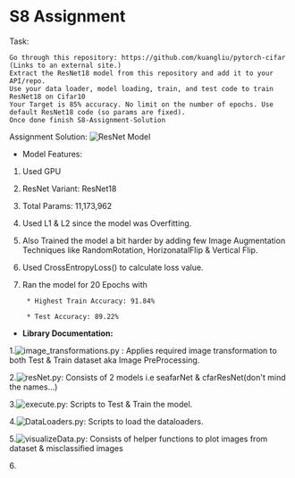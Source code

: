 # S8 Assignment

Task: 

    Go through this repository: https://github.com/kuangliu/pytorch-cifar (Links to an external site.)
    Extract the ResNet18 model from this repository and add it to your API/repo. 
    Use your data loader, model loading, train, and test code to train ResNet18 on Cifar10
    Your Target is 85% accuracy. No limit on the number of epochs. Use default ResNet18 code (so params are fixed). 
    Once done finish S8-Assignment-Solution


Assignment Solution: ![ResNet Model]()

* Model Features:

1. Used GPU
2. ResNet Variant: ResNet18
3. Total Params: 11,173,962
4. Used L1 & L2 since the model was Overfitting. 
5. Also Trained the model a bit harder by adding few Image Augmentation Techniques like RandomRotation, HorizonatalFlip & Vertical Flip.
6. Used CrossEntropyLoss() to calculate loss value.
7. Ran the model for 20 Epochs with 

        * Highest Train Accuracy: 91.84% 

        * Test Accuracy: 89.22% 



* **Library Documentation:**

1.![image_transformations.py]() : Applies required image transformation to both Test & Train dataset aka Image PreProcessing.

2.![resNet.py](): Consists of 2 models i.e seafarNet & cfarResNet(don't mind the names...)

3.![execute.py](): Scripts to Test & Train the model.

4.![DataLoaders.py](): Scripts to load the dataloaders.

5.![visualizeData.py](): Consists of helper functions to plot images from dataset & misclassified images

6.![]()
